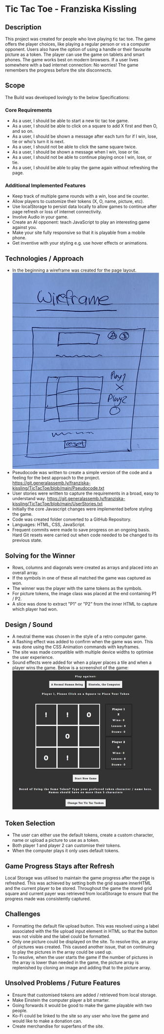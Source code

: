 
# Tic Tac Toe - Franziska Kissling

## Description

This project was created for people who love playing tic tac toe. The game offers the player choices, like playing a regular person or vs a computer opponent. Users also have the option of using a handle or their favourite picture as a token. 
The player can use the game on tablets and smart phones.  The game works best on modern browsers.
If a user lives somewhere with a bad internet connection: No worries! The game remembers the progress before the site disconnects. 

## Scope

The Build was developed lovingly to the below Specifications: 

### Core Requirements

- As a user, I should be able to start a new tic tac toe game.
- As a user, I should be able to click on a square to add X first and then O, and so on.
- As a user, I should be shown a message after each turn for if I win, lose, tie or who's turn it is next.
-  As a user, I should not be able to click the same square twice.
-  As a user, I should be shown a message when I win, lose or tie.
-  As a user, I should not be able to continue playing once I win, lose, or tie.
-  As a user, I should be able to play the game again without refreshing the page.
 
### Additional Implemented Features

- Keep track of multiple game rounds with a win, lose and tie counter.
- Allow players to customize their tokens (X, O, name, picture, etc).
- Use localStorage to persist data locally to allow games to continue after page refresh or loss of internet connectivity.
- Involve Audio in your game.
- Create an AI opponent: teach JavaScript to play an interesting game against you.
- Make your site fully responsive so that it is playable from a mobile phone.
- Get inventive with your styling e.g. use hover effects or animations.

## Technologies / Approach

- In the beginning a wireframe was created for the page layout.
![Wireframe](WireFrame.jpg "Wireframe")
- Pseudocode was written to create a simple version of the code and a feeling for the best approach to the project.
https://git.generalassemb.ly/franziska-kissling/TicTacToe/blob/main/Pseudocode.txt
- User stories were written to capture the requirements in a broad, easy to understand way.
https://git.generalassemb.ly/franziska-kissling/TicTacToe/blob/main/UserStories.txt
- Initially the core Javascript changes were implemented before styling the game.
- Code was created folder converted to a GitHub Repository.
- Languages: HTML, CSS, JavaScript.
- Frequent commits were made to save progress on an ongoing basis. Hard Git resets were carried out when code needed to be changed to its previous state.

##  Solving for the Winner

- Rows, columns and diagonals were created as arrays and placed into an overall array. 
- If the symbols in one of these all matched the game was captured as won. 
- The winner was the player with the same tokens as the symbols. 
- For picture tokens, the image class was placed at the end containing P1 / P2. 
- A slice was done to extract "P1" or "P2" from the inner HTML to capture which player had won. 

##  Design / Sound

- A neutral theme was chosen in the style of a retro computer game. 
- A flashing effect was added to confirm when the game was won. This was done using the CSS Animation commands with keyframes.
- The site was made compatible with multiple device widths to optimise the user experience. 
- Sound effects were added for when a player places a tile and when a player wins the game. 
Below is a screenshot of the game:
![Screenshot](Screenshot.png "Screenshot")

##  Token Selection

- The user can either use the default tokens, create a custom character, name or upload a picture to use as a token. 
- Both player 1 and player 2 can customise their tokens. 
- When the computer plays it only uses default tokens. 

## Game Progress Stays after Refresh

 Local Storage was utilised to maintain the game progress after the page is refreshed. This was achieved by setting both the grid square innerHTML and the current player to be stored. Throughout the game the stored grid square and current payer was retrieved from localStorage to ensure that the progress made was consistently captured. 

## Challenges

- Formatting the default file upload button. This was resolved using a label associated with the file upload input element in HTML so that the button was not visible and the label could be formatted. 
- Only one picture could be displayed on the site. To resolve this, an array of pictures was created. This caused another issue, that on continuing to play the pictures in the array could be used up. 
- To resolve, when the user starts the game if the number of pictures in the array is lower than needed in the game, the picture array is replenished by cloning an image and adding that to the picture array. 

##  Unsolved Problems / Future Features

- Ensure that customised tokens are added / retrieved from local storage. 
- Make Einstein the computer player a bit smarter.
- Going forwards it would be good to make the game playable with two people. 
- Ko-Fi could be linked to the site so any user who love the game and would like to make a donation can. 
- Create merchandise for superfans of the site. 




